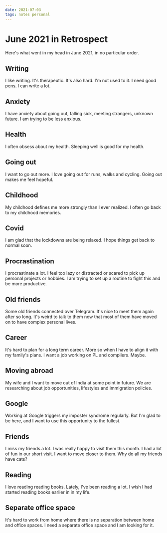 ```yaml
---
date: 2021-07-03
tags: notes personal
---
```


# June 2021 in Retrospect

Here's what went in my head in June 2021, in no particular order.

## Writing
I like writing. It's therapeutic. It's also hard. I'm not used to it. I need good pens. I can write a lot. 

## Anxiety
I have anxiety about going out, falling sick, meeting strangers, unknown future. I am trying to be less anxious.

## Health
I often obsess about my health. Sleeping well is good for my health.

## Going out
I want to go out more. I love going out for runs, walks and cycling. Going out makes me feel hopeful.

## Childhood
My childhood defines me more strongly than I ever realized. I often go back to my childhood memories.

## Covid
I am glad that the lockdowns are being relaxed. I hope things get back to normal soon.

## Procrastination
I procrastinate a lot. I feel too lazy or distracted or scared to pick up personal projects or hobbies. I am trying to set up a routine to fight this and be more productive.

## Old friends
Some old friends connected over Telegram. It's nice to meet them again after so long. It's weird to talk to them now that most of them have moved on to have complex personal lives.

## Career
It's hard to plan for a long term career. More so when I have to align it with my family's plans. I want a job working on PL and compilers. Maybe.

## Moving abroad
My wife and I want to move out of India at some point in future. We are researching about job opportunities, lifestyles and immigration policies.

## Google
Working at Google triggers my imposter syndrome regularly. But I'm glad to be here, and I want to use this opportunity to the fullest.

## Friends
I miss my friends a lot. I was really happy to visit them this month. I had a lot of fun in our short visit. I want to move closer to them. Why do all my friends have cats?

## Reading
I love reading reading books. Lately, I've been reading a lot. I wish I had started reading books earlier in in my life.

## Separate office space
It's hard to work from home where there is no separation between home and office spaces. I need a separate office space and I am looking for it.
